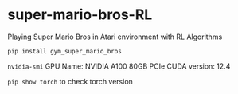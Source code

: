 # super-mario-bros-RL
Playing Super Mario Bros in Atari environment with RL Algorithms 

```pip install gym_super_mario_bros```

```nvidia-smi```
GPU Name: NVIDIA A100 80GB PCIe 
CUDA version: 12.4

```pip show torch``` to check torch version

